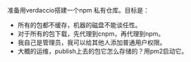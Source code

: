 准备用verdaccio搭建一个npm 私有仓库。目标是：

- 所有的包都不缓存，机器的磁盘不能谈任性。
- 对于所有的包下载，先代理到cnpm，再代理到npm。
- 我自己是管理员，我可以给其他人添加普通用户权限。
- 大概的运维，publish上去的包它怎么存储的？用pm2启动它。

